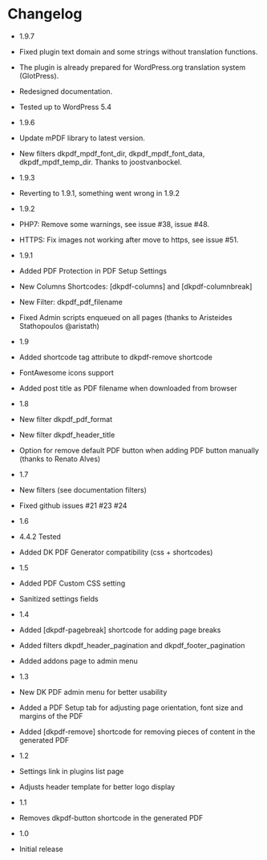 # Changelog

* 1.9.7
 * Fixed plugin text domain and some strings without translation functions.
 * The plugin is already prepared for WordPress.org translation system (GlotPress).
 * Redesigned documentation.
 * Tested up to WordPress 5.4

* 1.9.6
 * Update mPDF library to latest version.
 * New filters dkpdf_mpdf_font_dir, dkpdf_mpdf_font_data, dkpdf_mpdf_temp_dir. Thanks to joostvanbockel.

* 1.9.3
 * Reverting to 1.9.1, something went wrong in 1.9.2

* 1.9.2
 * PHP7: Remove some warnings, see issue #38, issue #48.
 * HTTPS: Fix images not working after move to https, see issue #51.

* 1.9.1
 * Added PDF Protection in PDF Setup Settings
 * New Columns Shortcodes: [dkpdf-columns] and [dkpdf-columnbreak]
 * New Filter: dkpdf_pdf_filename
 * Fixed Admin scripts enqueued on all pages (thanks to Aristeides Stathopoulos @aristath)

* 1.9
 * Added shortcode tag attribute to dkpdf-remove shortcode
 * FontAwesome icons support
 * Added post title as PDF filename when downloaded from browser

* 1.8
 * New filter dkpdf_pdf_format
 * New filter dkpdf_header_title
 * Option for remove default PDF button when adding PDF button manually (thanks to Renato Alves)

* 1.7
 * New filters (see documentation filters)
 * Fixed github issues #21 #23 #24

* 1.6
 * 4.4.2 Tested
 * Added DK PDF Generator compatibility (css + shortcodes)

* 1.5
 * Added PDF Custom CSS setting
 * Sanitized settings fields

* 1.4
 * Added [dkpdf-pagebreak] shortcode for adding page breaks
 * Added filters dkpdf_header_pagination and dkpdf_footer_pagination
 * Added addons page to admin menu

* 1.3
 * New DK PDF admin menu for better usability
 * Added a PDF Setup tab for adjusting page orientation, font size and margins of the PDF
 * Added [dkpdf-remove] shortcode for removing pieces of content in the generated PDF

* 1.2
 * Settings link in plugins list page
 * Adjusts header template for better logo display

* 1.1
 * Removes dkpdf-button shortcode in the generated PDF

* 1.0
 * Initial release